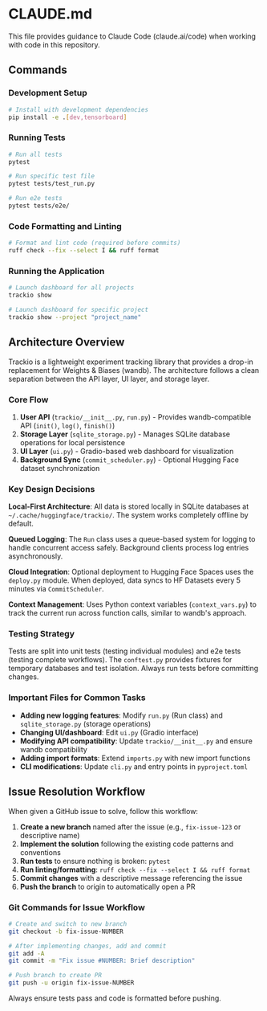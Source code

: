 # CLAUDE.md

This file provides guidance to Claude Code (claude.ai/code) when working with code in this repository.

## Commands

### Development Setup
```bash
# Install with development dependencies
pip install -e .[dev,tensorboard]
```

### Running Tests
```bash
# Run all tests
pytest

# Run specific test file
pytest tests/test_run.py

# Run e2e tests
pytest tests/e2e/
```

### Code Formatting and Linting
```bash
# Format and lint code (required before commits)
ruff check --fix --select I && ruff format
```

### Running the Application
```bash
# Launch dashboard for all projects
trackio show

# Launch dashboard for specific project
trackio show --project "project_name"
```

## Architecture Overview

Trackio is a lightweight experiment tracking library that provides a drop-in replacement for Weights & Biases (wandb). The architecture follows a clean separation between the API layer, UI layer, and storage layer.

### Core Flow
1. **User API** (`trackio/__init__.py`, `run.py`) - Provides wandb-compatible API (`init()`, `log()`, `finish()`)
2. **Storage Layer** (`sqlite_storage.py`) - Manages SQLite database operations for local persistence
3. **UI Layer** (`ui.py`) - Gradio-based web dashboard for visualization
4. **Background Sync** (`commit_scheduler.py`) - Optional Hugging Face dataset synchronization

### Key Design Decisions

**Local-First Architecture**: All data is stored locally in SQLite databases at `~/.cache/huggingface/trackio/`. The system works completely offline by default.

**Queued Logging**: The `Run` class uses a queue-based system for logging to handle concurrent access safely. Background clients process log entries asynchronously.

**Cloud Integration**: Optional deployment to Hugging Face Spaces uses the `deploy.py` module. When deployed, data syncs to HF Datasets every 5 minutes via `CommitScheduler`.

**Context Management**: Uses Python context variables (`context_vars.py`) to track the current run across function calls, similar to wandb's approach.

### Testing Strategy

Tests are split into unit tests (testing individual modules) and e2e tests (testing complete workflows). The `conftest.py` provides fixtures for temporary databases and test isolation. Always run tests before committing changes.

### Important Files for Common Tasks

- **Adding new logging features**: Modify `run.py` (Run class) and `sqlite_storage.py` (storage operations)
- **Changing UI/dashboard**: Edit `ui.py` (Gradio interface)
- **Modifying API compatibility**: Update `trackio/__init__.py` and ensure wandb compatibility
- **Adding import formats**: Extend `imports.py` with new import functions
- **CLI modifications**: Update `cli.py` and entry points in `pyproject.toml`

## Issue Resolution Workflow

When given a GitHub issue to solve, follow this workflow:

1. **Create a new branch** named after the issue (e.g., `fix-issue-123` or descriptive name)
2. **Implement the solution** following the existing code patterns and conventions
3. **Run tests** to ensure nothing is broken: `pytest`
4. **Run linting/formatting**: `ruff check --fix --select I && ruff format`
5. **Commit changes** with a descriptive message referencing the issue
6. **Push the branch** to origin to automatically open a PR

### Git Commands for Issue Workflow
```bash
# Create and switch to new branch
git checkout -b fix-issue-NUMBER

# After implementing changes, add and commit
git add -A
git commit -m "Fix issue #NUMBER: Brief description"

# Push branch to create PR
git push -u origin fix-issue-NUMBER
```

Always ensure tests pass and code is formatted before pushing.
